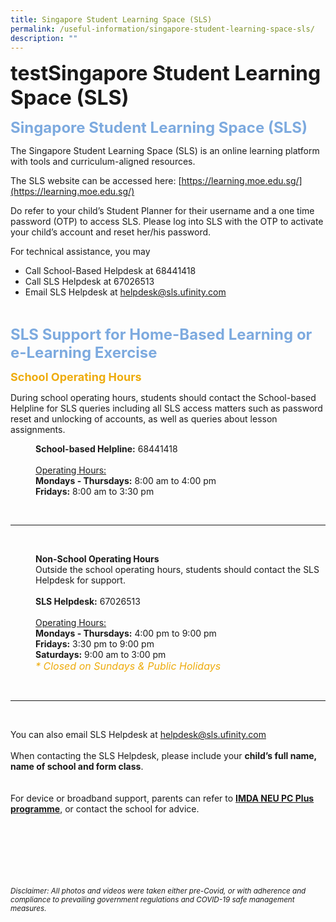 ```yaml
---
title: Singapore Student Learning Space (SLS)
permalink: /useful-information/singapore-student-learning-space-sls/
description: ""
---
```

<b><font size=6>testSingapore Student Learning Space (SLS)</font></b>

<b><font size=5 color="#7daadf">Singapore Student Learning Space (SLS)</font></b>

  
The Singapore Student Learning Space (SLS) is an online learning platform with tools and curriculum-aligned resources.  
  
The SLS website can be accessed here: [https://learning.moe.edu.sg/](https://learning.moe.edu.sg/)  
  
Do refer to your child’s Student Planner for their username and a one time password (OTP) to access SLS. Please log into SLS with the OTP to activate your child’s account and reset her/his password.  
  
For technical assistance, you may  
  

*   Call School-Based Helpdesk at 68441418
*   Call SLS Helpdesk at 67026513
*   Email SLS Helpdesk at [helpdesk@sls.ufinity.com](mailto:helpdesk@sls.ufinity.com)

<br>

<b><font size=5 color="#7daadf">SLS Support for Home-Based Learning or e-Learning Exercise</font></b>

<b><font size=4 color="#eeac0d">School Operating Hours</font></b>

During school operating hours, students should contact the School-based Helpline for SLS queries including all SLS access matters such as password reset and unlocking of accounts, as well as queries about lesson assignments.  

<p style="margin-left: 40px">
<b>School-based Helpline:</b> 68441418
<br><br>
<u>Operating Hours:</u><br>
<b>Mondays - Thursdays:</b> 8:00 am to 4:00 pm<br>
<b>Fridays:</b> 8:00 am to 3:30 pm<br>
</p>

<br>

* * *

<br>

<p style="margin-left: 40px">
<b>Non-School Operating Hours</b>
<br>
Outside the school operating hours, students should contact the SLS Helpdesk for support. <br><br> 
<b>SLS Helpdesk:</b> 67026513  
<br><br>
<u>Operating Hours:</u><br>
<b>Mondays - Thursdays:</b> 4:00 pm to 9:00 pm<br>
<b>Fridays:</b> 3:30 pm to 9:00 pm<br>
<b>Saturdays:</b> 9:00 am to 3:00 pm<br>
<em><font size=3 color="#eeac0d">* Closed on Sundays & Public Holidays</font></em>
</p>

<br>

* * *

<br>

You can also email SLS Helpdesk at <a href="helpdesk@sls.ufinity.com">helpdesk@sls.ufinity.com</a>
<br><br>
When contacting the SLS Helpdesk, please include your <b>child’s full name, name of school and form class</b>.  
<br><br>
For device or broadband support, parents can refer to <a href="https://www.imda.gov.sg/programme-listing/neu-pc-plus"><b>IMDA NEU PC Plus programme</b></a>, or contact the school for advice.


	

<br><br><br><br><br><br>
<sup>_Disclaimer: All photos and videos were taken either pre-Covid, or with adherence and compliance to prevailing government regulations and COVID-19 safe management measures._</sup>